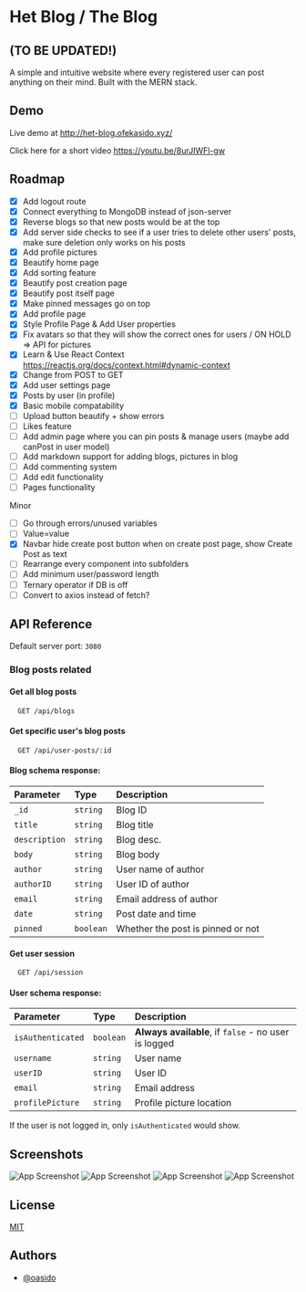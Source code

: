 
# Het Blog / The Blog
## (TO BE UPDATED!)
A simple and intuitive website where every registered user can post anything on their mind. Built with the MERN stack.

## Demo

Live demo at http://het-blog.ofekasido.xyz/

Click here for a short video https://youtu.be/8urJIWFl-gw

## Roadmap

- [x] Add logout route
- [x] Connect everything to MongoDB instead of json-server
- [x] Reverse blogs so that new posts would be at the top
- [x] Add server side checks to see if a user tries to delete other users' posts, make sure deletion only works on his posts
- [x] Add profile pictures
- [x] Beautify home page
- [x] Add sorting feature
- [x] Beautify post creation page
- [x] Beautify post itself page
- [x] Make pinned messages go on top
- [x] Add profile page
- [x] Style Profile Page & Add User properties
- [x] Fix avatars so that they will show the correct ones for users / ON HOLD => API for pictures
- [x] Learn & Use React Context https://reactjs.org/docs/context.html#dynamic-context
- [x] Change from POST to GET
- [x] Add user settings page
- [x] Posts by user (in profile)
- [x] Basic mobile compatability
- [ ] Upload button beautify + show errors
- [ ] Likes feature
- [ ] Add admin page where you can pin posts & manage users (maybe add canPost in user model)
- [ ] Add markdown support for adding blogs, pictures in blog
- [ ] Add commenting system
- [ ] Add edit functionality
- [ ] Pages functionality

Minor
- [ ] Go through errors/unused variables
- [ ] Value=value
- [X] Navbar hide create post button when on create post page, show Create Post as text
- [ ] Rearrange every component into subfolders
- [ ] Add minimum user/password length
- [ ] Ternary operator if DB is off
- [ ] Convert to axios instead of fetch?

## API Reference

Default server port: `3080`


### Blog posts related
#### Get all blog posts

```http
  GET /api/blogs
```

#### Get specific user's blog posts

```http
  GET /api/user-posts/:id
```

#### Blog schema response:
| Parameter | Type     | Description                |
| :-------- | :------- | :------------------------- |
| `_id` | `string` | Blog ID |
| `title` | `string` | Blog title |
| `description` | `string` | Blog desc. |
| `body` | `string` | Blog body |
| `author` | `string` | User name of author |
| `authorID` | `string` | User ID of author |
| `email` | `string` | Email address of author |
| `date` | `string` | Post date and time |
| `pinned` | `boolean` | Whether the post is pinned or not |




#### Get user session

```http
  GET /api/session
```
#### User schema response:
| Parameter | Type     | Description                       |
| :-------- | :------- | :-------------------------------- |
| `isAuthenticated`      | `boolean` | **Always available**, if `false` - no user is logged |
| `username`      | `string` | User name |
| `userID`      | `string` | User ID |
| `email`      | `string` | Email address |
| `profilePicture`      | `string` | Profile picture location |

If the user is not logged in, only `isAuthenticated` would show.



## Screenshots

![App Screenshot](https://i.imgur.com/dbTiaPx.png)
![App Screenshot](https://i.imgur.com/Qo1Coaf.png)
![App Screenshot](https://i.imgur.com/BpeyYs2.png)
![App Screenshot](https://i.imgur.com/fdjAAjX.png)
## License

[MIT](https://choosealicense.com/licenses/mit/)


## Authors

- [@oasido](https://www.github.com/oasido)

